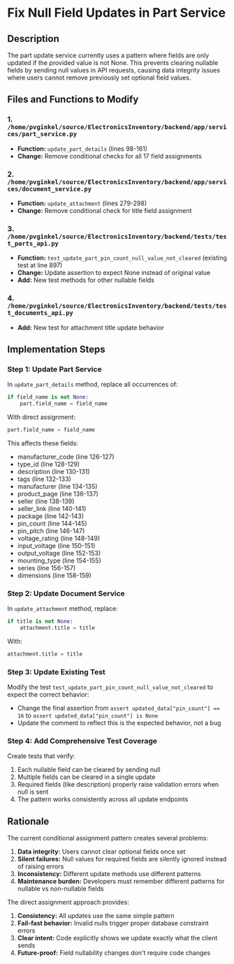# Fix Null Field Updates in Part Service

## Description

The part update service currently uses a pattern where fields are only updated if the provided value is not None. This prevents clearing nullable fields by sending null values in API requests, causing data integrity issues where users cannot remove previously set optional field values.

## Files and Functions to Modify

### 1. `/home/pvginkel/source/ElectronicsInventory/backend/app/services/part_service.py`
- **Function:** `update_part_details` (lines 98-161)
- **Change:** Remove conditional checks for all 17 field assignments

### 2. `/home/pvginkel/source/ElectronicsInventory/backend/app/services/document_service.py`
- **Function:** `update_attachment` (lines 279-298)
- **Change:** Remove conditional check for title field assignment

### 3. `/home/pvginkel/source/ElectronicsInventory/backend/tests/test_parts_api.py`
- **Function:** `test_update_part_pin_count_null_value_not_cleared` (existing test at line 897)
- **Change:** Update assertion to expect None instead of original value
- **Add:** New test methods for other nullable fields

### 4. `/home/pvginkel/source/ElectronicsInventory/backend/tests/test_documents_api.py`
- **Add:** New test for attachment title update behavior

## Implementation Steps

### Step 1: Update Part Service
In `update_part_details` method, replace all occurrences of:
```python
if field_name is not None:
    part.field_name = field_name
```

With direct assignment:
```python
part.field_name = field_name
```

This affects these fields:
- manufacturer_code (line 126-127)
- type_id (line 128-129)
- description (line 130-131)
- tags (line 132-133)
- manufacturer (line 134-135)
- product_page (line 136-137)
- seller (line 138-139)
- seller_link (line 140-141)
- package (line 142-143)
- pin_count (line 144-145)
- pin_pitch (line 146-147)
- voltage_rating (line 148-149)
- input_voltage (line 150-151)
- output_voltage (line 152-153)
- mounting_type (line 154-155)
- series (line 156-157)
- dimensions (line 158-159)

### Step 2: Update Document Service
In `update_attachment` method, replace:
```python
if title is not None:
    attachment.title = title
```

With:
```python
attachment.title = title
```

### Step 3: Update Existing Test
Modify the test `test_update_part_pin_count_null_value_not_cleared` to expect the correct behavior:
- Change the final assertion from `assert updated_data["pin_count"] == 16` to `assert updated_data["pin_count"] is None`
- Update the comment to reflect this is the expected behavior, not a bug

### Step 4: Add Comprehensive Test Coverage
Create tests that verify:
1. Each nullable field can be cleared by sending null
2. Multiple fields can be cleared in a single update
3. Required fields (like description) properly raise validation errors when null is sent
4. The pattern works consistently across all update endpoints

## Rationale

The current conditional assignment pattern creates several problems:
1. **Data integrity:** Users cannot clear optional fields once set
2. **Silent failures:** Null values for required fields are silently ignored instead of raising errors
3. **Inconsistency:** Different update methods use different patterns
4. **Maintenance burden:** Developers must remember different patterns for nullable vs non-nullable fields

The direct assignment approach provides:
1. **Consistency:** All updates use the same simple pattern
2. **Fail-fast behavior:** Invalid nulls trigger proper database constraint errors
3. **Clear intent:** Code explicitly shows we update exactly what the client sends
4. **Future-proof:** Field nullability changes don't require code changes